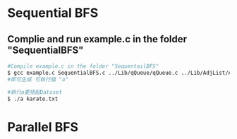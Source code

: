 # Sequential BFS
## Complie and run example.c in the folder "SequentialBFS"
```bash
#Compile example.c in the folder "SequentailBFS"
$ gcc example.c SequentialBFS.c ../Lib/qQueue/qQueue.c ../Lib/AdjList/AdjList.c ../Lib/vVector/vVector.c ../Lib/FileReader/FileReader.c -o a
#即可生成 可執行檔 "a"

#執行a要搭配Dataset
$ ./a karate.txt
```

# Parallel BFS
